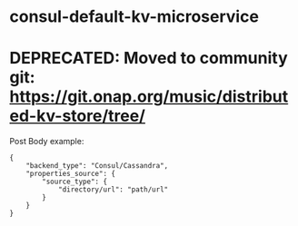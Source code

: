 # consul-default-kv-microservice
# DEPRECATED: Moved to community git: https://git.onap.org/music/distributed-kv-store/tree/ 

Post Body example:
```
{
	"backend_type": "Consul/Cassandra",
	"properties_source": {
		"source_type": {
			"directory/url": "path/url"
		}
	}
}
```
